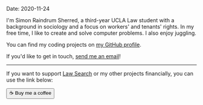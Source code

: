 Date: 2020-11-24

I'm Simon Raindrum Sherred, a third-year UCLA Law student with a background in sociology and a focus on workers' and tenants' rights. In my free time, I like to create and solve computer problems. I also enjoy juggling.

You can find my coding projects on [my GitHub profile](https://github.com/raindrum).

If you'd like to get in touch, [send me an email](mailto:simonraindrum@gmail.com)!

---

If you want to support [Law Search](./lawsearch) or my other projects financially, you can use the link below:

<a href="https://ko-fi.com/simonsherred"><button>☕ Buy me a coffee</button></a>